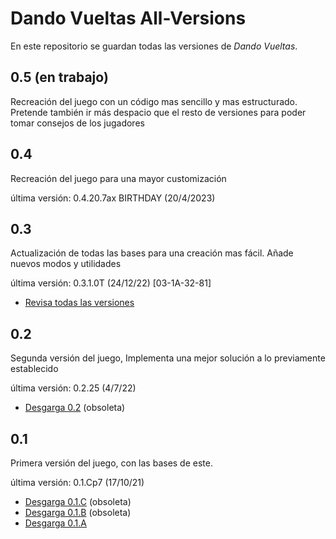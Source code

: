 
# Dando Vueltas All-Versions

En este repositorio se guardan todas las versiones de *Dando Vueltas*.
## 0.5 (en trabajo)
Recreación del juego con un código mas sencillo y mas estructurado.
Pretende también ir más despacio que el resto de versiones para poder tomar consejos de los jugadores

## 0.4
Recreación del juego para una mayor customización

última versión: 0.4.20.7ax BIRTHDAY (20/4/2023)

## 0.3 
Actualización de todas las bases para una creación mas fácil. Añade nuevos modos y utilidades

última versión: 0.3.1.0T (24/12/22) [03-1A-32-81]

* [Revisa todas las versiones](https://github.com/MagincianCompany/DVVersions/blob/main/03.md)

## 0.2
Segunda versión del juego, Implementa una mejor solución a lo previamente establecido

última versión: 0.2.25 (4/7/22)

* [Desgarga 0.2](https://github.com/MagincianCompany/DVVersions/raw/main/All%20Versions/DandoVueltas0.2.25.zip) (obsoleta)

## 0.1 
Primera versión del juego, con las bases de este.

última versión: 0.1.Cp7 (17/10/21)
* [Desgarga 0.1.C](https://github.com/MagincianCompany/DVVersions/raw/main/All%20Versions/DV_0.1.C.zip) (obsoleta)
* [Desgarga 0.1.B](https://github.com/MagincianCompany/DVVersions/raw/main/All%20Versions/DV_0.1.B.zip) (obsoleta)
* [Desgarga 0.1.A](https://github.com/MagincianCompany/DVVersions/raw/main/All%20Versions/DV_0.1.A.zip)



